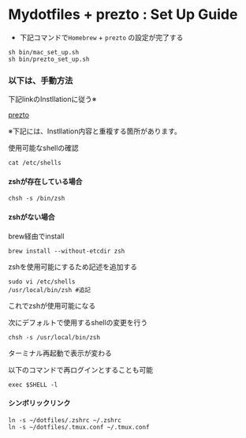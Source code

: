 # Mydotfiles + prezto : Set Up Guide

- 下記コマンドで`Homebrew` + `prezto` の設定が完了する
```shell
sh bin/mac_set_up.sh
sh bin/prezto_set_up.sh
```

### 以下は、手動方法

下記linkのInstllationに従う※

[prezto](https://github.com/sorin-ionescu/prezto)

※下記には、Instllation内容と重複する箇所があります。

使用可能なshellの確認
```shell
cat /etc/shells
```

#### zshが存在している場合
```shell
chsh -s /bin/zsh
```

#### zshがない場合

brew経由でinstall
```shell
brew install --without-etcdir zsh
```

zshを使用可能にするため記述を追加する
```shell
sudo vi /etc/shells
/usr/local/bin/zsh #追記
```
これでzshが使用可能になる

次にデフォルトで使用するshellの変更を行う
```shell
chsh -s /usr/local/bin/zsh
```
ターミナル再起動で表示が変わる

以下のコマンドで再ログインとすることも可能
```shell
exec $SHELL -l
```

#### シンボリックリンク
```shell
ln -s ~/dotfiles/.zshrc ~/.zshrc
ln -s ~/dotfiles/.tmux.conf ~/.tmux.conf
```
